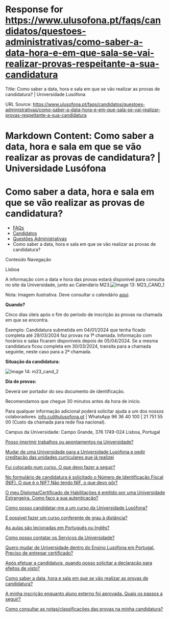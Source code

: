 # Response for https://www.ulusofona.pt/faqs/candidatos/questoes-administrativas/como-saber-a-data-hora-e-em-que-sala-se-vai-realizar-provas-respeitante-a-sua-candidatura

Title: Como saber a data, hora e sala em que se vão realizar as provas de candidatura? | Universidade Lusófona

URL Source: https://www.ulusofona.pt/faqs/candidatos/questoes-administrativas/como-saber-a-data-hora-e-em-que-sala-se-vai-realizar-provas-respeitante-a-sua-candidatura

Markdown Content:
Como saber a data, hora e sala em que se vão realizar as provas de candidatura? | Universidade Lusófona
===============

 

Como saber a data, hora e sala em que se vão realizar as provas de candidatura?
===============================================================================

*   [FAQs](https://www.ulusofona.pt/faqs/)
*   [Candidatos](https://www.ulusofona.pt/faqs/candidatos)
*   [Questões Administrativas](https://www.ulusofona.pt/faqs/candidatos/questoes-administrativas)
*   Como saber a data, hora e sala em que se vão realizar as provas de candidatura?

[](https://www.ulusofona.pt/)

Conteúdo Navegação

Lisboa

A informação com a data e hora das provas estará disponível para consulta no site da Universidade, junto ao Calendário M23.![Image 13: M23_CAND_1](https://www.ulusofona.pt/media/m23cand1.png)

Nota: Imagem ilustrativa. Deve consultar o calendário [aqui](https://www.ulusofona.pt/candidaturas/calendarios-de-candidatura).

**Quando?**

Cinco dias úteis após o fim do período de inscrição às provas na chamada em que se encontra.

Exemplo: Candidatura submetida em 04/01/2024 que tenha ficado completa até 29/03/2024 faz provas na 1ª chamada. Informação com horários e salas ficaram disponíveis depois de 05/04/2024. Se a mesma candidatura ficou completa em 30/03/2024, transita para a chamada seguinte, neste caso para a 2ª chamada.

**Situação da candidatura:**

![Image 14: m23_cand_2](https://www.ulusofona.pt/media/m23cand2.png)

**Dia de provas:**

Deverá ser portador do seu documento de identificação.

Recomendamos que chegue 30 minutos antes da hora de início.

Para qualquer informação adicional poderá solicitar ajuda a um dos nossos colaboradores. info.cul@ulusofona.pt | WhatsApp 96 36 40 100 | 21 751 55 00 (Custo da chamada para rede fixa nacional).

Campus da Universidade: Campo Grande, 376 1749-024 Lisboa, Portugal

[Posso imprimir trabalhos ou apontamentos na Universidade?](https://www.ulusofona.pt/faqs/candidatos/questoes-administrativas/como-posso-imprimir-na-universidade)

[Mudar de uma Universidade para a Universidade Lusófona e pedir creditação das unidades curriculares que já realizei](https://www.ulusofona.pt/faqs/candidatos/questoes-administrativas/mudar-de-uma-universidade-para-a-universidade-lusofona-e-pedir-creditacao-das-unidades-curriculares-que-ja-realizei)

[Fui colocado num curso. O que devo fazer a seguir?](https://www.ulusofona.pt/faqs/candidatos/questoes-administrativas/fui-colocado-num-curso-o-que-devo-fazer-a-seguir)

[No formulário de candidatura é solicitado o Número de Identificação Fiscal (NIF). O que é o NIF? Não tendo NIF, o que devo pôr?](https://www.ulusofona.pt/faqs/candidatos/questoes-administrativas/no-formulario-de-candidatura-e-solicitado-o-numero-de-identificacao-fiscal-nif-o-que-e-o-nif-nao-tendo-nif-o-que-devo-por)

[O meu Diploma/Certificado de Habilitações é emitido por uma Universidade Estrangeira. Como faço a sua autenticação?](https://www.ulusofona.pt/faqs/candidatos/questoes-administrativas/o-meu-diplomacertificado-de-habilitacoes-e-emitido-por-uma-universidade-estrangeira-como-faco-a-sua-autenticacao)

[Como posso candidatar-me a um curso da Universidade Lusófona?](https://www.ulusofona.pt/faqs/candidatos/questoes-administrativas/como-posso-candidatarme-a-um-curso-da-universidade-lusofona-de-humanidades-e-tecnologias)

[É possivel fazer um curso conferente de grau à distância?](https://www.ulusofona.pt/faqs/candidatos/questoes-administrativas/e-possivel-fazer-um-curso-conferente-de-grau-a-distancia)

[As aulas são lecionadas em Português ou Inglês?](https://www.ulusofona.pt/faqs/candidatos/questoes-administrativas/as-aulas-sao-lecionadas-em-portugues-ou-ingles)

[Como posso contatar os Serviços da Universidade?](https://www.ulusofona.pt/faqs/candidatos/questoes-administrativas/como-posso-contatar-os-servicos-da-universidade)

[Quero mudar de Universidade dentro do Ensino Lusófona em Portugal. Preciso de entregar certificado?](https://www.ulusofona.pt/faqs/candidatos/questoes-administrativas/quero-mudar-de-universidade-dentro-do-ensino-lusofona-em-portugal-preciso-de-entregar-certificado)

[Após efetuar a candidatura, quando posso solicitar a declaração para efeitos de visto?](https://www.ulusofona.pt/faqs/candidatos/questoes-administrativas/apos-efetuar-a-candidatura-quando-posso-solicitar-a-declaracao-para-efeitos-de-visto)

[Como saber a data, hora e sala em que se vão realizar as provas de candidatura?](https://www.ulusofona.pt/faqs/candidatos/questoes-administrativas/como-saber-a-data-hora-e-em-que-sala-se-vai-realizar-provas-respeitante-a-sua-candidatura)

[A minha inscrição enquanto aluno externo foi aprovada. Quais os passos a seguir?](https://www.ulusofona.pt/faqs/candidatos/questoes-administrativas/a-minha-inscricao-enquanto-aluno-externo-foi-aprovada-quais-os-passos-a-seguir)

[Como consultar as notas/classificações das provas na minha candidatura?](https://www.ulusofona.pt/faqs/candidatos/questoes-administrativas/como-consultar-as-notasclassificacoes-das-provas-na-minha-candidatura-)

